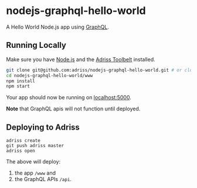 # nodejs-graphql-hello-world

A Hello World Node.js app using [GraphQL](https://graphql.org/).

## Running Locally

Make sure you have [Node.js](http://nodejs.org/) and the [Adriss Toolbelt](https://toolbelt.adriss.com/) installed.

```sh
git clone git@github.com:adriss/nodejs-graphql-hello-world.git # or clone your own fork
cd nodejs-graphql-hello-world/www
npm install
npm start
```

Your app should now be running on [localhost:5000](http://localhost:5000/).

**Note** that GraphQL apis will not function until deployed.

## Deploying to Adriss

```
adriss create
git push adriss master
adriss open
```
The above will deploy:
1. the app `/www` and
2. the GraphQL APIs `/api`.
